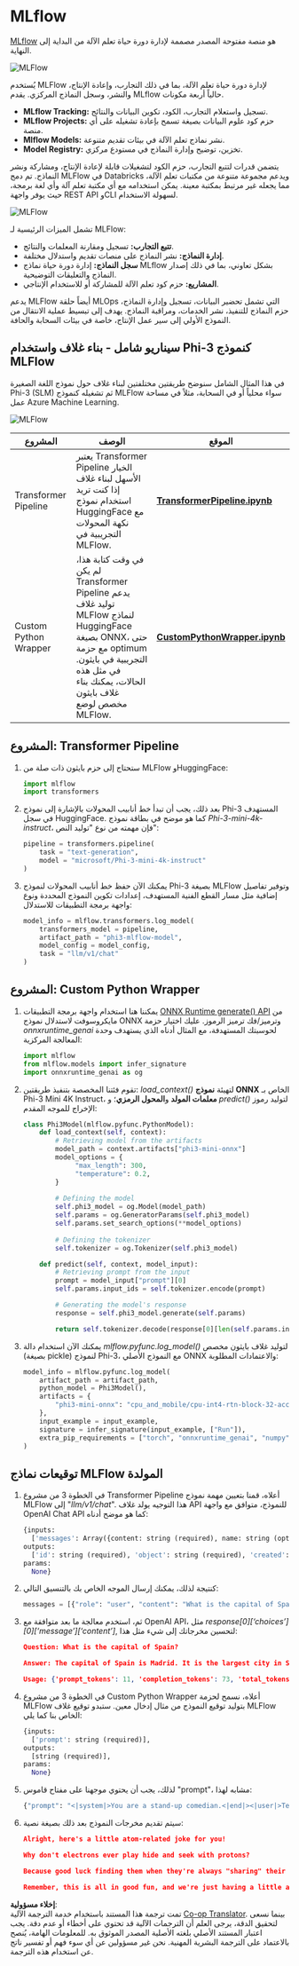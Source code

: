 <!--
CO_OP_TRANSLATOR_METADATA:
{
  "original_hash": "f61c383bbf0c3dac97e43f833c258731",
  "translation_date": "2025-07-17T02:26:04+00:00",
  "source_file": "md/02.Application/01.TextAndChat/Phi3/E2E_Phi-3-MLflow.md",
  "language_code": "ar"
}
-->
# MLflow

[MLflow](https://mlflow.org/) هو منصة مفتوحة المصدر مصممة لإدارة دورة حياة تعلم الآلة من البداية إلى النهاية.

![MLFlow](../../../../../../translated_images/MlFlowmlops.ed16f47809d74d9ac0407bf43985ec022ad01f3d970083e465326951e43b2e01.ar.png)

يُستخدم MLFlow لإدارة دورة حياة تعلم الآلة، بما في ذلك التجارب، وإعادة الإنتاج، والنشر، وسجل النماذج المركزي. يقدم MLflow حالياً أربعة مكونات.

- **MLflow Tracking:** تسجيل واستعلام التجارب، الكود، تكوين البيانات والنتائج.
- **MLflow Projects:** حزم كود علوم البيانات بصيغة تسمح بإعادة تشغيله على أي منصة.
- **Mlflow Models:** نشر نماذج تعلم الآلة في بيئات تقديم متنوعة.
- **Model Registry:** تخزين، توضيح وإدارة النماذج في مستودع مركزي.

يتضمن قدرات لتتبع التجارب، حزم الكود لتشغيلات قابلة لإعادة الإنتاج، ومشاركة ونشر النماذج. تم دمج MLFlow في Databricks ويدعم مجموعة متنوعة من مكتبات تعلم الآلة، مما يجعله غير مرتبط بمكتبة معينة. يمكن استخدامه مع أي مكتبة تعلم آلة وأي لغة برمجة، حيث يوفر واجهة REST API وCLI لسهولة الاستخدام.

![MLFlow](../../../../../../translated_images/MLflow2.5a22eb718f6311d16f1a1952a047dc6b9e392649f1e0fc7bc3c3dcd65e3af07c.ar.png)

تشمل الميزات الرئيسية لـ MLFlow:

- **تتبع التجارب:** تسجيل ومقارنة المعلمات والنتائج.
- **إدارة النماذج:** نشر النماذج على منصات تقديم واستدلال مختلفة.
- **سجل النماذج:** إدارة دورة حياة نماذج MLflow بشكل تعاوني، بما في ذلك إصدار النماذج والتعليقات التوضيحية.
- **المشاريع:** حزم كود تعلم الآلة للمشاركة أو للاستخدام الإنتاجي.

يدعم MLFlow أيضاً حلقة MLOps التي تشمل تحضير البيانات، تسجيل وإدارة النماذج، حزم النماذج للتنفيذ، نشر الخدمات، ومراقبة النماذج. يهدف إلى تبسيط عملية الانتقال من النموذج الأولي إلى سير عمل الإنتاج، خاصة في بيئات السحابة والحافة.

## سيناريو شامل - بناء غلاف واستخدام Phi-3 كنموذج MLFlow

في هذا المثال الشامل سنوضح طريقتين مختلفتين لبناء غلاف حول نموذج اللغة الصغيرة Phi-3 (SLM) ثم تشغيله كنموذج MLFlow سواء محلياً أو في السحابة، مثلاً في مساحة عمل Azure Machine Learning.

![MLFlow](../../../../../../translated_images/MlFlow1.fd745e47dbd3fecfee254096d496cdf1cb3e1789184f9efcead9c2a96e5a979b.ar.png)

| المشروع | الوصف | الموقع |
| ------------ | ----------- | -------- |
| Transformer Pipeline | يعتبر Transformer Pipeline الخيار الأسهل لبناء غلاف إذا كنت تريد استخدام نموذج HuggingFace مع نكهة المحولات التجريبية في MLFlow. | [**TransformerPipeline.ipynb**](../../../../../../code/06.E2E/E2E_Phi-3-MLflow_TransformerPipeline.ipynb) |
| Custom Python Wrapper | في وقت كتابة هذا، لم يكن Transformer Pipeline يدعم توليد غلاف MLFlow لنماذج HuggingFace بصيغة ONNX، حتى مع حزمة optimum التجريبية في بايثون. في مثل هذه الحالات، يمكنك بناء غلاف بايثون مخصص لوضع MLFlow. | [**CustomPythonWrapper.ipynb**](../../../../../../code/06.E2E/E2E_Phi-3-MLflow_CustomPythonWrapper.ipynb) |

## المشروع: Transformer Pipeline

1. ستحتاج إلى حزم بايثون ذات صلة من MLFlow وHuggingFace:

    ``` Python
    import mlflow
    import transformers
    ```

2. بعد ذلك، يجب أن تبدأ خط أنابيب المحولات بالإشارة إلى نموذج Phi-3 المستهدف في سجل HuggingFace. كما هو موضح في بطاقة نموذج _Phi-3-mini-4k-instruct_، فإن مهمته من نوع "توليد النص":

    ``` Python
    pipeline = transformers.pipeline(
        task = "text-generation",
        model = "microsoft/Phi-3-mini-4k-instruct"
    )
    ```

3. يمكنك الآن حفظ خط أنابيب المحولات لنموذج Phi-3 بصيغة MLFlow وتوفير تفاصيل إضافية مثل مسار القطع الفنية المستهدف، إعدادات تكوين النموذج المحددة ونوع واجهة برمجة التطبيقات للاستدلال:

    ``` Python
    model_info = mlflow.transformers.log_model(
        transformers_model = pipeline,
        artifact_path = "phi3-mlflow-model",
        model_config = model_config,
        task = "llm/v1/chat"
    )
    ```

## المشروع: Custom Python Wrapper

1. يمكننا هنا استخدام واجهة برمجة التطبيقات [ONNX Runtime generate() API](https://github.com/microsoft/onnxruntime-genai) من مايكروسوفت لاستدلال نموذج ONNX وترميز/فك ترميز الرموز. عليك اختيار حزمة _onnxruntime_genai_ لحوسبتك المستهدفة، مع المثال أدناه الذي يستهدف وحدة المعالجة المركزية:

    ``` Python
    import mlflow
    from mlflow.models import infer_signature
    import onnxruntime_genai as og
    ```

1. تقوم فئتنا المخصصة بتنفيذ طريقتين: _load_context()_ لتهيئة **نموذج ONNX** الخاص بـ Phi-3 Mini 4K Instruct، **معلمات المولد** و**المحول الرمزي**؛ و _predict()_ لتوليد رموز الإخراج للموجه المقدم:

    ``` Python
    class Phi3Model(mlflow.pyfunc.PythonModel):
        def load_context(self, context):
            # Retrieving model from the artifacts
            model_path = context.artifacts["phi3-mini-onnx"]
            model_options = {
                 "max_length": 300,
                 "temperature": 0.2,         
            }
        
            # Defining the model
            self.phi3_model = og.Model(model_path)
            self.params = og.GeneratorParams(self.phi3_model)
            self.params.set_search_options(**model_options)
            
            # Defining the tokenizer
            self.tokenizer = og.Tokenizer(self.phi3_model)
    
        def predict(self, context, model_input):
            # Retrieving prompt from the input
            prompt = model_input["prompt"][0]
            self.params.input_ids = self.tokenizer.encode(prompt)
    
            # Generating the model's response
            response = self.phi3_model.generate(self.params)
    
            return self.tokenizer.decode(response[0][len(self.params.input_ids):])
    ```

1. يمكنك الآن استخدام دالة _mlflow.pyfunc.log_model()_ لتوليد غلاف بايثون مخصص (بصيغة pickle) لنموذج Phi-3، مع النموذج الأصلي ONNX والاعتمادات المطلوبة:

    ``` Python
    model_info = mlflow.pyfunc.log_model(
        artifact_path = artifact_path,
        python_model = Phi3Model(),
        artifacts = {
            "phi3-mini-onnx": "cpu_and_mobile/cpu-int4-rtn-block-32-acc-level-4",
        },
        input_example = input_example,
        signature = infer_signature(input_example, ["Run"]),
        extra_pip_requirements = ["torch", "onnxruntime_genai", "numpy"],
    )
    ```

## توقيعات نماذج MLFlow المولدة

1. في الخطوة 3 من مشروع Transformer Pipeline أعلاه، قمنا بتعيين مهمة نموذج MLFlow إلى "_llm/v1/chat_". هذا التوجيه يولد غلاف API للنموذج، متوافق مع واجهة OpenAI Chat API كما هو موضح أدناه:

    ``` Python
    {inputs: 
      ['messages': Array({content: string (required), name: string (optional), role: string (required)}) (required), 'temperature': double (optional), 'max_tokens': long (optional), 'stop': Array(string) (optional), 'n': long (optional), 'stream': boolean (optional)],
    outputs: 
      ['id': string (required), 'object': string (required), 'created': long (required), 'model': string (required), 'choices': Array({finish_reason: string (required), index: long (required), message: {content: string (required), name: string (optional), role: string (required)} (required)}) (required), 'usage': {completion_tokens: long (required), prompt_tokens: long (required), total_tokens: long (required)} (required)],
    params: 
      None}
    ```

1. كنتيجة لذلك، يمكنك إرسال الموجه الخاص بك بالتنسيق التالي:

    ``` Python
    messages = [{"role": "user", "content": "What is the capital of Spain?"}]
    ```

1. ثم، استخدم معالجة ما بعد متوافقة مع OpenAI API، مثل _response[0][‘choices’][0][‘message’][‘content’]_, لتحسين مخرجاتك إلى شيء مثل هذا:

    ``` JSON
    Question: What is the capital of Spain?
    
    Answer: The capital of Spain is Madrid. It is the largest city in Spain and serves as the political, economic, and cultural center of the country. Madrid is located in the center of the Iberian Peninsula and is known for its rich history, art, and architecture, including the Royal Palace, the Prado Museum, and the Plaza Mayor.
    
    Usage: {'prompt_tokens': 11, 'completion_tokens': 73, 'total_tokens': 84}
    ```

1. في الخطوة 3 من مشروع Custom Python Wrapper أعلاه، نسمح لحزمة MLFlow بتوليد توقيع النموذج من مثال إدخال معين. ستبدو توقيع غلاف MLFlow الخاص بنا كما يلي:

    ``` Python
    {inputs: 
      ['prompt': string (required)],
    outputs: 
      [string (required)],
    params: 
      None}
    ```

1. لذلك، يجب أن يحتوي موجهنا على مفتاح قاموس "prompt"، مشابه لهذا:

    ``` Python
    {"prompt": "<|system|>You are a stand-up comedian.<|end|><|user|>Tell me a joke about atom<|end|><|assistant|>",}
    ```

1. سيتم تقديم مخرجات النموذج بعد ذلك بصيغة نصية:

    ``` JSON
    Alright, here's a little atom-related joke for you!
    
    Why don't electrons ever play hide and seek with protons?
    
    Because good luck finding them when they're always "sharing" their electrons!
    
    Remember, this is all in good fun, and we're just having a little atomic-level humor!
    ```

**إخلاء مسؤولية**:  
تمت ترجمة هذا المستند باستخدام خدمة الترجمة الآلية [Co-op Translator](https://github.com/Azure/co-op-translator). بينما نسعى لتحقيق الدقة، يرجى العلم أن الترجمات الآلية قد تحتوي على أخطاء أو عدم دقة. يجب اعتبار المستند الأصلي بلغته الأصلية المصدر الموثوق به. للمعلومات الهامة، يُنصح بالاعتماد على الترجمة البشرية المهنية. نحن غير مسؤولين عن أي سوء فهم أو تفسير ناتج عن استخدام هذه الترجمة.